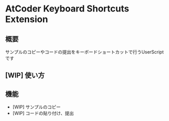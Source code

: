 # AtCoder Keyboard Shortcuts Extension

## 概要
サンプルのコピーやコードの提出をキーボードショートカットで行うUserScriptです

## [WIP] 使い方

## 機能
- [WIP] サンプルのコピー
- [WIP] コードの貼り付け、提出
